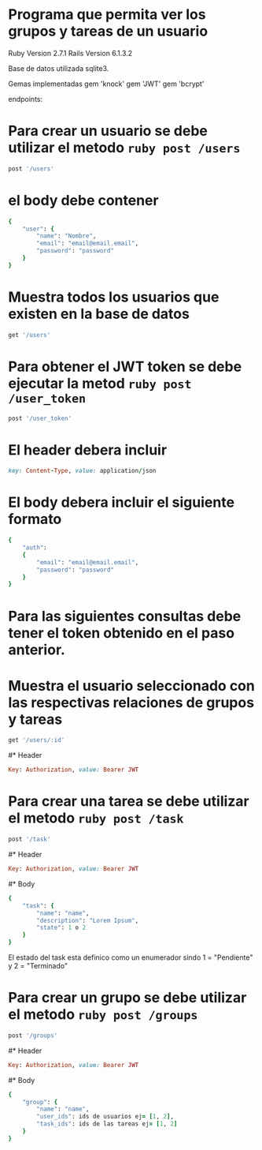 # Programa que permita ver los grupos y tareas de un usuario

Ruby Version 2.7.1
Rails Version 6.1.3.2

Base de datos utilizada sqlite3.

Gemas implementadas
gem 'knock'
gem 'JWT'
gem 'bcrypt'


endpoints:
# Para crear un usuario se debe utilizar el metodo ```ruby post /users ```
```ruby
post '/users'
```
# el body debe contener
```ruby
{
    "user": {
        "name": "Nombre",
        "email": "email@email.email",
        "password": "password"
    }
}
```
# Muestra todos los usuarios que existen en la base de datos
```ruby
get '/users'
```
# Para obtener el JWT token se debe ejecutar la metod ```ruby post /user_token ```
```ruby
post '/user_token'
```
# El header debera incluir
```ruby
key: Content-Type, value: application/json
```
# El body debera incluir el siguiente formato
```ruby
{
    "auth":
    {
        "email": "email@email.email",
        "password": "password"
    }
}
```

# Para las siguientes consultas debe tener el token obtenido en el paso anterior.

# Muestra el usuario seleccionado con las respectivas relaciones de grupos y tareas
```ruby
get '/users/:id'
```
#* Header
```ruby
Key: Authorization, value: Bearer JWT
```

# Para crear una tarea se debe utilizar el metodo ```ruby post /task ```
```ruby
post '/task'
```
#* Header
```ruby
Key: Authorization, value: Bearer JWT
```
#* Body
```ruby
{
    "task": {
        "name": "name",
        "description": "Lorem Ipsum",
        "state": 1 o 2
    }
}
```
El estado del task esta definico como un enumerador sindo 1 = "Pendiente" y 2 = "Terminado"

# Para crear un grupo se debe utilizar el metodo ```ruby post /groups ```
```ruby
post '/groups'
```
#* Header
```ruby
Key: Authorization, value: Bearer JWT
```
#* Body
```ruby
{
    "group": {
        "name": "name",
        "user_ids": ids de usuarios ej= [1, 2],
        "task_ids": ids de las tareas ej= [1, 2]
    }
}
```
